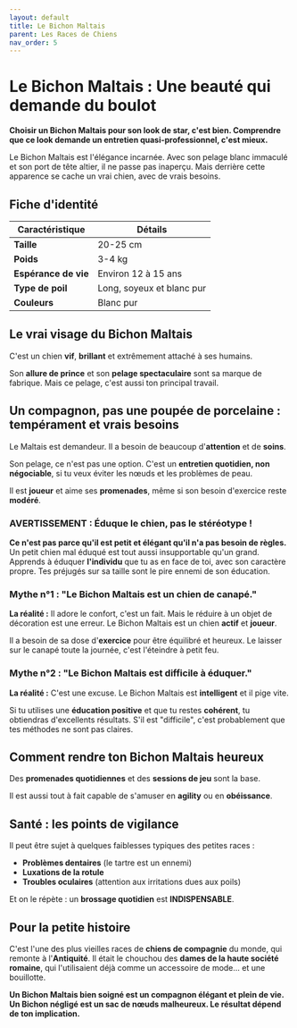 ```yaml
---
layout: default
title: Le Bichon Maltais
parent: Les Races de Chiens
nav_order: 5
---
```


# Le Bichon Maltais : Une beauté qui demande du boulot

**Choisir un Bichon Maltais pour son look de star, c'est bien. Comprendre que ce look demande un entretien quasi-professionnel, c'est mieux.**

Le Bichon Maltais est l'élégance incarnée. Avec son pelage blanc immaculé et son port de tête altier, il ne passe pas inaperçu. Mais derrière cette apparence se cache un vrai chien, avec de vrais besoins.

## Fiche d'identité

| Caractéristique | Détails |
|---|---|
| **Taille** | 20-25 cm |
| **Poids** | 3-4 kg |
| **Espérance de vie** | Environ 12 à 15 ans |
| **Type de poil** | Long, soyeux et blanc pur |
| **Couleurs** | Blanc pur |

## Le vrai visage du Bichon Maltais

C'est un chien **vif**, **brillant** et extrêmement attaché à ses humains.

Son **allure de prince** et son **pelage spectaculaire** sont sa marque de fabrique. Mais ce pelage, c'est aussi ton principal travail.

## Un compagnon, pas une poupée de porcelaine : tempérament et vrais besoins

Le Maltais est demandeur. Il a besoin de beaucoup d'**attention** et de **soins**.

Son pelage, ce n'est pas une option. C'est un **entretien quotidien, non négociable**, si tu veux éviter les nœuds et les problèmes de peau.

Il est **joueur** et aime ses **promenades**, même si son besoin d'exercice reste **modéré**.

### **AVERTISSEMENT : Éduque le chien, pas le stéréotype !**

**Ce n'est pas parce qu'il est petit et élégant qu'il n'a pas besoin de règles.** Un petit chien mal éduqué est tout aussi insupportable qu'un grand. Apprends à éduquer **l'individu** que tu as en face de toi, avec son caractère propre. Tes préjugés sur sa taille sont le pire ennemi de son éducation.

### Mythe n°1 : "Le Bichon Maltais est un chien de canapé."

**La réalité :** Il adore le confort, c'est un fait. Mais le réduire à un objet de décoration est une erreur. Le Bichon Maltais est un chien **actif** et **joueur**.

Il a besoin de sa dose d'**exercice** pour être équilibré et heureux. Le laisser sur le canapé toute la journée, c'est l'éteindre à petit feu.

### Mythe n°2 : "Le Bichon Maltais est difficile à éduquer."

**La réalité :** C'est une excuse. Le Bichon Maltais est **intelligent** et il pige vite.

Si tu utilises une **éducation positive** et que tu restes **cohérent**, tu obtiendras d'excellents résultats. S'il est "difficile", c'est probablement que tes méthodes ne sont pas claires.

## Comment rendre ton Bichon Maltais heureux

Des **promenades quotidiennes** et des **sessions de jeu** sont la base.

Il est aussi tout à fait capable de s'amuser en **agility** ou en **obéissance**.

## Santé : les points de vigilance

Il peut être sujet à quelques faiblesses typiques des petites races :

*   **Problèmes dentaires** (le tartre est un ennemi)
*   **Luxations de la rotule**
*   **Troubles oculaires** (attention aux irritations dues aux poils)

Et on le répète : un **brossage quotidien** est **INDISPENSABLE**.

## Pour la petite histoire

C'est l'une des plus vieilles races de **chiens de compagnie** du monde, qui remonte à l'**Antiquité**. Il était le chouchou des **dames de la haute société romaine**, qui l'utilisaient déjà comme un accessoire de mode... et une bouillotte.

**Un Bichon Maltais bien soigné est un compagnon élégant et plein de vie. Un Bichon négligé est un sac de nœuds malheureux. Le résultat dépend de ton implication.** 